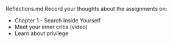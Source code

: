 Reflections.md
Record your thoughts about the assignments on:
*  Chapter 1 - Search Inside Yourself
*  Meet your inner critis (video)
*  Learn about privilege